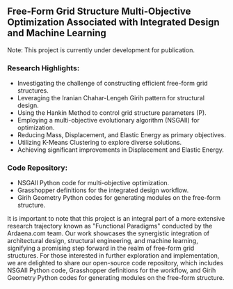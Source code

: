 ## Free-Form Grid Structure Multi-Objective Optimization Associated with Integrated Design and Machine Learning ##

Note: This project is currently under development for publication.

### Research Highlights: ###
* Investigating the challenge of constructing efficient free-form grid structures.
* Leveraging the Iranian Chahar-Lengeh Girih pattern for structural design.
* Using the Hankin Method to control grid structure parameters (P).
* Employing a multi-objective evolutionary algorithm (NSGAII) for optimization.
* Reducing Mass, Displacement, and Elastic Energy as primary objectives.
* Utilizing K-Means Clustering to explore diverse solutions.
* Achieving significant improvements in Displacement and Elastic Energy.

### Code Repository: ###
* NSGAII Python code for multi-objective optimization.
* Grasshopper definitions for the integrated design workflow.
* Girih Geometry Python codes for generating modules on the free-form structure.

It is important to note that this project is an integral part of a more extensive research trajectory known as "Functional Paradigms" conducted by the Ardaena.com team. Our work showcases the synergistic integration of architectural design, structural engineering, and machine learning, signifying a promising step forward in the realm of free-form grid structures. For those interested in further exploration and implementation, we are delighted to share our open-source code repository, which includes NSGAII Python code, Grasshopper definitions for the workflow, and Girih Geometry Python codes for generating modules on the free-form structure.


